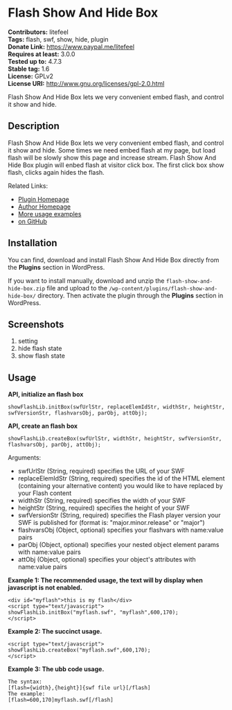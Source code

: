 # Flash Show And Hide Box #

**Contributors:** litefeel  
**Tags:** flash, swf, show, hide, plugin  
**Donate Link:** https://www.paypal.me/litefeel  
**Requires at least:** 3.0.0  
**Tested up to:** 4.7.3  
**Stable tag:** 1.6  
**License:** GPLv2  
**License URI:** http://www.gnu.org/licenses/gpl-2.0.html  

Flash Show And Hide Box lets we very convenient embed flash, and control it show and hide.

## Description ##

Flash Show And Hide Box lets we very convenient embed flash, and control it show and hide.
Some times we need embed flash at my page, but load flash will be slowly show this page and increase stream. Flash Show And Hide Box plugin will enbed flash at visitor click box.
The first click box show flash, clicks again hides the flash.


Related Links:

* <a href="https://www.litefeel.com/flash-show-and-hide-box/" title="Flash Show And Hide Box Plugin for WordPress">Plugin Homepage</a>
* <a href="https://www.litefeel.com/" title="Author For Flash Show And Hide Box Plugin">Author Homepage</a>
* <a href="https://wordpress.org/extend/plugins/flash-show-and-hide-box/other_notes/" title="More usage examples">More usage examples</a>
* <a href="https://github.com/litefeel/flash-show-and-hide-box" title="on GitHub">on GitHub</a>

## Installation ##

You can find, download and install Flash Show And Hide Box directly from the **Plugins** section in WordPress.

If you want to install manually, download and unzip the `flash-show-and-hide-box.zip` file and upload to the `/wp-content/plugins/flash-show-and-hide-box/` directory. Then activate the plugin through the **Plugins** section in WordPress.

## Screenshots ##

1. setting
2. hide flash state
3. show flash state

## Usage ##

**API, initialize an flash box**

    showFlashLib.initBox(swfUrlStr, replaceElemIdStr, widthStr, heightStr, swfVersionStr, flashvarsObj, parObj, attObj);

**API, create an flash box**

    showFlashLib.createBox(swfUrlStr, widthStr, heightStr, swfVersionStr, flashvarsObj, parObj, attObj);

Arguments:

* swfUrlStr (String, required) specifies the URL of your SWF
* replaceElemIdStr (String, required) specifies the id of the HTML element (containing your alternative content) you would like to have replaced by your Flash content
* widthStr (String, required) specifies the width of your SWF
* heightStr (String, required) specifies the height of your SWF
* swfVersionStr (String, required) specifies the Flash player version your SWF is published for (format is: "major.minor.release" or "major")
* flashvarsObj (Object, optional) specifies your flashvars with name:value pairs
* parObj (Object, optional) specifies your nested object element params with name:value pairs
* attObj (Object, optional) specifies your object's attributes with name:value pairs

**Example 1: The recommended usage, the text will by display when javascript is not enabled.**

    <div id="myflash">this is my flash</div>
    <script type="text/javascript">
    showFlashLib.initBox("myflash.swf", "myflash",600,170);
    </script>

**Example 2: The succinct usage.**

    <script type="text/javascript">
    showFlashLib.createBox("myflash.swf",600,170);
    </script>

**Example 3: The ubb code usage.**

    The syntax:
    [flash={width},{height}]{swf file url}[/flash]
    The example:
    [flash=600,170]myflash.swf[/flash]

